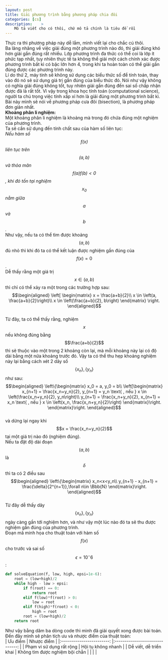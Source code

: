 ```yaml
---
layout: post
title: Giải phương trình bằng phương pháp chia đôi
categories: [cs]
description:    >
    Mô tả viết cho có thôi, chứ mô tả chính là tiêu đề rồi
---
```

Thực ra thì phương pháp này dễ lắm, mình viết lại cho chắc cú thôi.  
Ba lăng nhăng về việc giải đúng một phương trình nào đó, thì giải đúng khó hơn giải gần đúng rất nhiều. Lớp phương trình đa thức có thể coi là lớp ít phức tạp nhất, tuy nhiên thực tế ta không thể giải một cách chính xác được phương trình bất kì có bậc lớn hơn 4, trong khi ta hoàn toàn có thể giải gần đúng được các phương trình này.  
Lí do thứ 2, máy tính sẽ không sử dụng các biểu thức số để tính toán, thay vào đó nó sẽ sử dụng giá trị gần đúng của biểu thức đó. Nói như vậy không có nghĩa giải đúng không tốt, tuy nhiên giải gần đúng đến sai số chấp nhận được đã là rất tốt.  Vì vậy trong khoa học tính toán (computational science), người ta chú trọng việc tính xấp xỉ hơn là giải đúng một phương trình bất kì.  
Bài này mình sẽ nói về phương pháp cưa đôi (bisection), là phương pháp đơn giản nhất.  
**Khoảng phân li nghiệm:**  
Một khoảng phân li nghiệm là khoảng mà trong đó chứa đúng một nghiệm của phương trình.  
Ta sẽ cần sử dụng đến tính chất sau của hàm số liên tục:  
*Nếu hàm số $$f(x)$$ liên tục trên $$(a, b)$$ và thỏa mãn $$f(a)f(b)<0$$, khi đó tồn tại nghiệm $$x_0$$ nằm giữa $$a$$ và $$b$$.*    
Như vậy, nếu ta có thể tìm được khoảng $$(a, b)$$ đủ nhỏ thì khi đó ta có thể kết luận được nghiệm gần đúng của $$f(x)=0$$.  
Dễ thấy rằng một giá trị $$x \in (a, b)$$ thì chỉ có thể xảy ra một trong các trường hợp sau:  
$$\begin{aligned}
\left[
\begin{matrix}
x = \frac{a+b}{2}\\ 
x \in \left(a, \frac{a+b}{2}\right)\\ 
x \in \left(\frac{a+b}{2}, b\right)
\end{matrix}
\right.
\end{aligned}$$  
Từ đây, ta có thể thấy rằng, nghiệm $$x$$ nếu không đúng bằng $$\frac{a+b}{2}$$ thì sẽ thuộc vào một trong 2 khoảng còn lại, mà mỗi khoảng này lại có độ dài bằng một nửa khoảng trước đó. Vậy ta có thể thu hẹp khoảng nghiệm này lại bằng cách xét 2 dãy số $$\{x_n\}, \{y_n\}$$ như sau:  
$$\begin{aligned}
\left\{\begin{matrix}
    x_0 = a, y_0 = b\\ 
    \left[\begin{matrix}
    x_{n+1} = \frac{x_n+y_n}{2}, y_{n+1} = y_n \text{    , nếu    }  x \in \left(\frac{x_n+y_n}{2}, y_n\right)\\ 
    y_{n+1} = \frac{x_n+y_n}{2}, x_{n+1} = x_n \text{    , nếu    }  x \in \left(x_n, \frac{x_n+y_n}{2}\right)
    \end{matrix}\right.
\end{matrix}\right.
\end{aligned}$$  
và dừng lại ngay khi $$x = \frac{x_n+y_n}{2}$$ tại một giá trị nào đó (nghiệm đúng).  
Nếu ta đặt độ dài đoạn $$(a, b)$$ là $$\delta$$ thì ta có 2 điều sau 
$$\begin{aligned}
\left\{\begin{matrix}
x_n<x<y_n\\ 
y_{n+1} - x_{n+1} = \frac{\delta}{2^{n+1}},\forall n\in \Bbb{N}
\end{matrix}\right.
\end{aligned}$$  
Từ đây dễ thấy dãy $$\{x_n\}, \{y_n\}$$ ngày càng gần tới nghiệm hơn, và như vậy một lúc nào đó ta sẽ thu được nghiệm gần đúng của phương trình.  
Đoạn mã minh họa cho thuật toán với hàm số $$f(x)$$ cho trước và sai số $$\epsilon = 10^-6$$:  
~~~python
def solveEquation(f, low, high, epsi=1e-6):
    root = (low+high)/2
    while high - low > epsi:
        if f(root) == 0:
            return root
        elif f(low)*f(root) > 0:
            low = root
        elif f(high)*f(root) < 0:
            high = root
        root = (low+high)/2
    return root
~~~  
Như vậy bằng dăm ba dòng code thì mình đã giải quyết xong được bài toán.  
Đến đây mình sẽ phân tích ưu và nhược điểm của thuật toán:  
|          Ưu điểm         	|           Nhược điểm           	|
|:------------------------:	|:------------------------------:	|
| Phạm vi sử dụng rất rộng 	|       Hội tụ không nhanh       	|
|  Dễ viết, dễ triển khai  	| Không tìm được nghiệm bội chẵn 	|
|                          	|                                	|